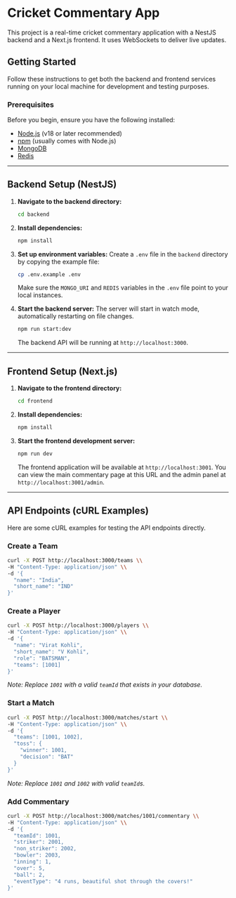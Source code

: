 
# Cricket Commentary App

This project is a real-time cricket commentary application with a NestJS backend and a Next.js frontend. It uses WebSockets to deliver live updates.

## Getting Started

Follow these instructions to get both the backend and frontend services running on your local machine for development and testing purposes.

### Prerequisites

Before you begin, ensure you have the following installed:
* [Node.js](https://nodejs.org/) (v18 or later recommended)
* [npm](https://www.npmjs.com/) (usually comes with Node.js)
* [MongoDB](https://www.mongodb.com/try/download/community)
* [Redis](https://redis.io/docs/getting-started/installation/)

---

## Backend Setup (NestJS)

1.  **Navigate to the backend directory:**
    ```bash
    cd backend
    ```

2.  **Install dependencies:**
    ```bash
    npm install
    ```

3.  **Set up environment variables:**
    Create a `.env` file in the `backend` directory by copying the example file:
    ```bash
    cp .env.example .env
    ```
    Make sure the `MONGO_URI` and `REDIS` variables in the `.env` file point to your local instances.

4.  **Start the backend server:**
    The server will start in watch mode, automatically restarting on file changes.
    ```bash
    npm run start:dev
    ```
    The backend API will be running at `http://localhost:3000`.

---

## Frontend Setup (Next.js)

1.  **Navigate to the frontend directory:**
    ```bash
    cd frontend
    ```

2.  **Install dependencies:**
    ```bash
    npm install
    ```

3.  **Start the frontend development server:**
    ```bash
    npm run dev
    ```
    The frontend application will be available at `http://localhost:3001`. You can view the main commentary page at this URL and the admin panel at `http://localhost:3001/admin`.

---

## API Endpoints (cURL Examples)

Here are some cURL examples for testing the API endpoints directly.

### Create a Team

```bash
curl -X POST http://localhost:3000/teams \\
-H "Content-Type: application/json" \\
-d '{
  "name": "India",
  "short_name": "IND"
}'
```

### Create a Player

```bash
curl -X POST http://localhost:3000/players \\
-H "Content-Type: application/json" \\
-d '{
  "name": "Virat Kohli",
  "short_name": "V Kohli",
  "role": "BATSMAN",
  "teams": [1001]
}'
```
*Note: Replace `1001` with a valid `teamId` that exists in your database.*

### Start a Match

```bash
curl -X POST http://localhost:3000/matches/start \\
-H "Content-Type: application/json" \\
-d '{
  "teams": [1001, 1002],
  "toss": {
    "winner": 1001,
    "decision": "BAT"
  }
}'
```
*Note: Replace `1001` and `1002` with valid `teamId`s.*

### Add Commentary

```bash
curl -X POST http://localhost:3000/matches/1001/commentary \\
-H "Content-Type: application/json" \\
-d '{
  "teamId": 1001,
  "striker": 2001,
  "non_striker": 2002,
  "bowler": 2003,
  "inning": 1,
  "over": 5,
  "ball": 2,
  "eventType": "4 runs, beautiful shot through the covers!"
}'